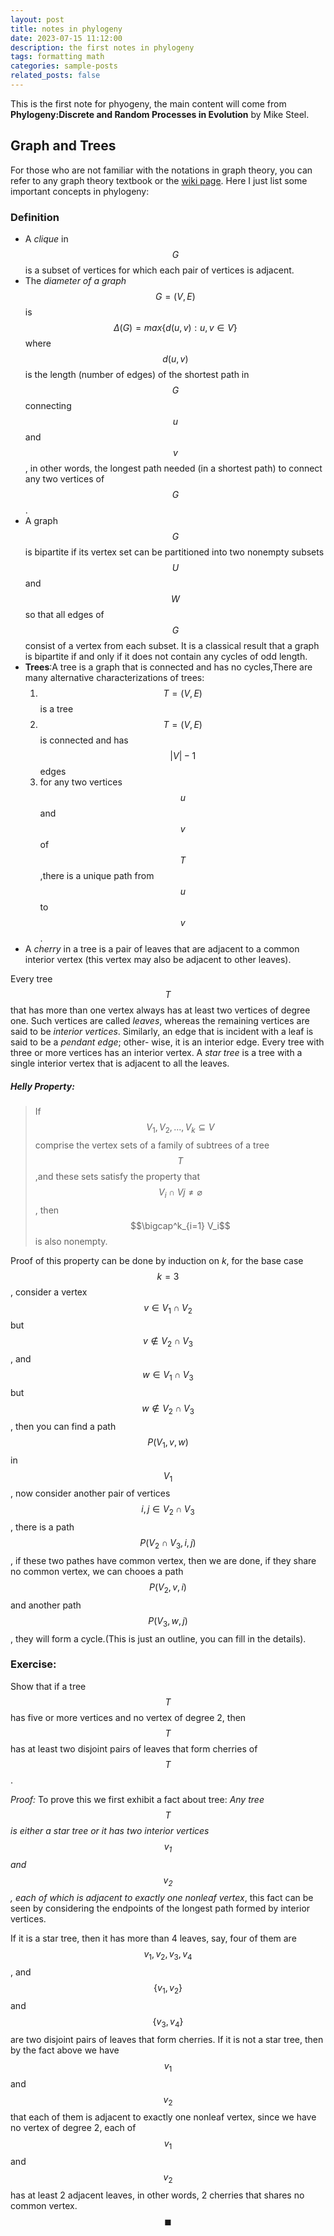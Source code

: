 ```yaml
---
layout: post
title: notes in phylogeny
date: 2023-07-15 11:12:00
description: the first notes in phylogeny
tags: formatting math
categories: sample-posts
related_posts: false
---
```

This is the first note for phyogeny, the main content will come from **Phylogeny:Discrete and Random Processes in Evolution** by Mike Steel.

## Graph and Trees
For those who are not familiar with the notations in graph theory, you can refer to any graph theory textbook or the <a href="https://en.wikipedia.org/wiki/Graph_theory">wiki page</a>. Here I just list some important concepts in phylogeny:


### Definition
+ A *clique* in $$G$$ is a subset of vertices for which each pair of vertices is adjacent.
+ The *diameter of a graph* $$G=(V,E)$$ is $$\Delta(G)=max\{d(u,v):u,v\in V \}$$ where $$d(u,v)$$ is the length (number of edges) of the shortest path in $$G$$ connecting $$u$$ and $$v$$, in other words, the longest path needed (in a shortest path) to connect any two vertices of $$G$$.
+ A graph $$G$$ is bipartite if its vertex set can be partitioned into two nonempty subsets $$U$$ and $$W$$ so that all edges of $$G$$ consist of a vertex from each subset. It is a classical result that a graph is bipartite if and only if it does not contain any cycles of odd length.
+ **Trees**:A tree is a graph that is connected and has no cycles,There are many alternative characterizations of trees:
  1. $$T=(V,E)$$ is a tree
  2. $$T=(V,E)$$ is connected and has $$\vert V \vert -1$$ edges
  3. for any two vertices $$u$$ and $$v$$ of $$T$$,there is a unique path from $$u$$ to $$v$$.
+ A *cherry* in a tree is a pair of leaves that are adjacent to a common interior vertex (this vertex may also be adjacent to other leaves).

Every tree $$T$$ that has more than one vertex always has at least two vertices of degree one. Such vertices are called *leaves*, whereas the remaining vertices are said to be *interior vertices*. Similarly, an edge that is incident with a leaf is said to be a *pendant edge*; other- wise, it is an interior edge. Every tree with three or more vertices has an interior vertex. A *star tree* is a tree with a single interior vertex that is adjacent to all the leaves.

##### Helly Property:
> If $$V_1,V_2,...,V_k \subseteq V$$ comprise the vertex sets of a family of subtrees of a tree $$T$$,and these sets satisfy the property that $$V_i \cap V j  \neq \varnothing$$ , then $$\bigcap^k_{i=1} V_i$$ is also nonempty.

Proof of this property can be done by induction on *k*, for the base case $$k=3$$, consider a vertex $$v\in V_1\cap V_2$$ but $$v\notin V_2 \cap V_3$$, and $$w\in V_1\cap V_3$$ but $$w\notin V_2 \cap V_3$$, then you can find a path $$P(V_1,v,w)$$ in $$V_1$$, now consider another pair of vertices  $$i,j\in V_2\cap V_3$$, there is a path $$P(V_2\cap V_3,i,j)$$, if these two pathes have common vertex, then we are done, if they share no common vertex, we can chooes a path $$P(V_2,v,i)$$ and another path $$P(V_3,w,j)$$, they will form a cycle.(This is just an outline, you can fill in the details).

### Exercise:
Show that if a tree $$T$$ has five or more vertices and no vertex of degree 2, then $$T$$ has at least two disjoint pairs of leaves that form cherries of $$T$$.

*Proof:*  To prove this we first exhibit a fact about tree: *Any tree $$T$$ is either a star tree or it has two interior vertices $$v_1$$ and $$v_2$$, each of which is adjacent to exactly one nonleaf vertex*, this fact can be seen by considering the endpoints of the longest path formed by interior vertices.

 If it is a star tree, then it has more than 4 leaves, say, four of them are $$v_1,v_2,v_3,v_4$$, and $$\{v_1,v_2\}$$ and $$\{v_3,v_4\}$$ are two disjoint pairs of leaves that form cherries. If it is not a star tree, then by the fact above we have $$v_1$$ and $$v_2$$ that each of them is adjacent to exactly one nonleaf vertex, since we have no vertex of degree 2, each of $$v_1$$ and $$v_2$$ has at least 2 adjacent leaves, in other words, 2 cherries that shares no common vertex.$$ \blacksquare $$

